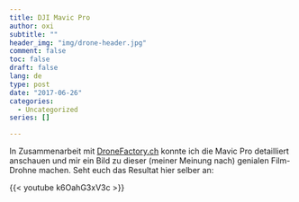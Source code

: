 ```yaml
---
title: DJI Mavic Pro
author: oxi
subtitle: ""
header_img: "img/drone-header.jpg"
comment: false
toc: false
draft: false
lang: de
type: post
date: "2017-06-26"
categories:
  - Uncategorized
series: []

---
```

In Zusammenarbeit mit <a href="http://www.dronefactory.ch/" target="_blank" rel="noopener">DroneFactory.ch</a> konnte ich die Mavic Pro detailliert anschauen und mir ein Bild zu dieser (meiner Meinung nach) genialen Film-Drohne machen. Seht euch das Resultat hier selber an:

{{< youtube k6OahG3xV3c >}}
